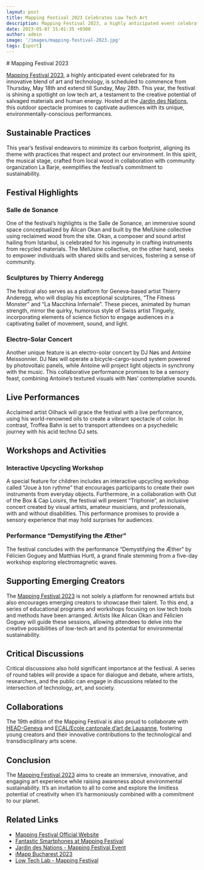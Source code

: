 ```yaml
---
layout: post
title: Mapping Festival 2023 Celebrates Low Tech Art
description: Mapping Festival 2023, a highly anticipated event celebrated for its innovative blend of art and technology, is scheduled to commence from Thursday, May 18th and extend till Sunday, May 28th.
date: 2023-05-07 15:01:35 +0300
author: admin
image: '/images/mapping-festival-2023.jpg'
tags: [sport]
---
```

<response>
# Mapping Festival 2023

[Mapping Festival 2023](https://mappingfestival.com/), a highly anticipated event celebrated for its innovative blend of art and technology, is scheduled to commence from Thursday, May 18th and extend till Sunday, May 28th. This year, the festival is shining a spotlight on low tech art, a testament to the creative potential of salvaged materials and human energy. Hosted at the [Jardin des Nations](https://www.jardin-des-nations.ch/en/evenement/mapping-festival-2/), this outdoor spectacle promises to captivate audiences with its unique, environmentally-conscious performances.

## Sustainable Practices

This year’s festival endeavors to minimize its carbon footprint, aligning its theme with practices that respect and protect our environment. In this spirit, the musical stage, crafted from local wood in collaboration with community organization La Barje, exemplifies the festival’s commitment to sustainability.

## Festival Highlights

### Salle de Sonance

One of the festival’s highlights is the Salle de Sonance, an immersive sound space conceptualized by Alican Okan and built by the MelUsine collective using reclaimed wood from the site. Okan, a composer and sound artist hailing from Istanbul, is celebrated for his ingenuity in crafting instruments from recycled materials. The MelUsine collective, on the other hand, seeks to empower individuals with shared skills and services, fostering a sense of community.

### Sculptures by Thierry Anderegg

The festival also serves as a platform for Geneva-based artist Thierry Anderegg, who will display his exceptional sculptures, “The Fitness Monster” and “La Macchina Infernale”. These pieces, animated by human strength, mirror the quirky, humorous style of Swiss artist Tinguely, incorporating elements of science fiction to engage audiences in a captivating ballet of movement, sound, and light.

### Electro-Solar Concert

Another unique feature is an electro-solar concert by DJ Nøs and Antoine Meissonnier. DJ Nøs will operate a bicycle-cargo-sound system powered by photovoltaic panels, while Antoine will project light objects in synchrony with the music. This collaborative performance promises to be a sensory feast, combining Antoine’s textured visuals with Nøs’ contemplative sounds.

## Live Performances

Acclaimed artist Oilhack will grace the festival with a live performance, using his world-renowned oils to create a vibrant spectacle of color. In contrast, Troffea Bahn is set to transport attendees on a psychedelic journey with his acid techno DJ sets.

## Workshops and Activities

### Interactive Upcycling Workshop

A special feature for children includes an interactive upcycling workshop called “Joue à ton rythme” that encourages participants to create their own instruments from everyday objects. Furthermore, in a collaboration with Out of the Box & Cap Loisirs, the festival will present “Triphonie”, an inclusive concert created by visual artists, amateur musicians, and professionals, with and without disabilities. This performance promises to provide a sensory experience that may hold surprises for audiences.

### Performance “Demystifying the Æther”

The festival concludes with the performance “Demystifying the Æther” by Félicien Goguey and Matthias Hurtl, a grand finale stemming from a five-day workshop exploring electromagnetic waves.

## Supporting Emerging Creators

The [Mapping Festival 2023](https://mappingfestival.com/) is not solely a platform for renowned artists but also encourages emerging creators to showcase their talent. To this end, a series of educational programs and workshops focusing on low tech tools and methods have been arranged. Artists like Alican Okan and Félicien Goguey will guide these sessions, allowing attendees to delve into the creative possibilities of low-tech art and its potential for environmental sustainability.

## Critical Discussions

Critical discussions also hold significant importance at the festival. A series of round tables will provide a space for dialogue and debate, where artists, researchers, and the public can engage in discussions related to the intersection of technology, art, and society.

## Collaborations

The 19th edition of the Mapping Festival is also proud to collaborate with [HEAD-Geneva](https://ecal.ch/en/feed/events/1667/fantastic-smartphones-at-mapping-festival/) and [ECAL/Ecole cantonale d’art de Lausanne](https://ecal.ch/en/feed/events/1667/fantastic-smartphones-at-mapping-festival/), fostering young creators and their innovative contributions to the technological and transdisciplinary arts scene.

## Conclusion

The [Mapping Festival 2023](https://mappingfestival.com/) aims to create an immersive, innovative, and engaging art experience while raising awareness about environmental sustainability. It’s an invitation to all to come and explore the limitless potential of creativity when it’s harmoniously combined with a commitment to our planet.

## Related Links

- [Mapping Festival Official Website](https://mappingfestival.com/)
- [Fantastic Smartphones at Mapping Festival](https://ecal.ch/en/feed/events/1667/fantastic-smartphones-at-mapping-festival/)
- [Jardin des Nations - Mapping Festival Event](https://www.jardin-des-nations.ch/en/evenement/mapping-festival-2/)
- [iMapp Bucharest 2023](https://visitbucharest.today/imapp-bucharest/)
- [Low Tech Lab - Mapping Festival](https://lowtechlab.org/en/tools/calendar/event-rec7aZZhye4nyPH7v)